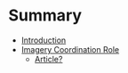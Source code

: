 # Summary

* [Introduction](README.md)
* [Imagery Coordination Role](imagery_coordination_role.md)
   * [Article?](article.md)

